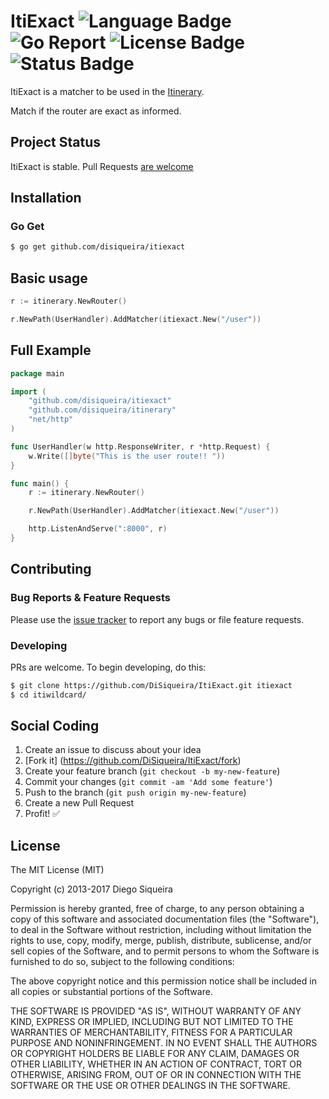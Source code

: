 # ItiExact ![Language Badge](https://img.shields.io/badge/Language-Go-blue.svg) ![Go Report](https://goreportcard.com/badge/github.com/DiSiqueira/ItiExact) ![License Badge](https://img.shields.io/badge/License-MIT-blue.svg) ![Status Badge](https://img.shields.io/badge/Status-Stable-brightgreen.svg)

ItiExact is a matcher to be used in the [Itinerary][itinerary].

Match if the router are exact as informed.

[itinerary]: https://github.com/DiSiqueira/Itinerary

## Project Status

ItiExact is stable. Pull Requests [are welcome](https://github.com/DiSiqueira/ItiExact#social-coding)

## Installation

### Go Get

```bash
$ go get github.com/disiqueira/itiexact
```

## Basic usage

```go
r := itinerary.NewRouter()

r.NewPath(UserHandler).AddMatcher(itiexact.New("/user"))
```

## Full Example

```go
package main

import (
	"github.com/disiqueira/itiexact"
	"github.com/disiqueira/itinerary"
	"net/http"
)

func UserHandler(w http.ResponseWriter, r *http.Request) {
	w.Write([]byte("This is the user route!! "))
}

func main() {
	r := itinerary.NewRouter()

	r.NewPath(UserHandler).AddMatcher(itiexact.New("/user"))

	http.ListenAndServe(":8000", r)
}

```

## Contributing

### Bug Reports & Feature Requests

Please use the [issue tracker](https://github.com/DiSiqueira/ItiExact/issues) to report any bugs or file feature requests.

### Developing

PRs are welcome. To begin developing, do this:

```bash
$ git clone https://github.com/DiSiqueira/ItiExact.git itiexact
$ cd itiwildcard/
```

## Social Coding

1. Create an issue to discuss about your idea
2. [Fork it] (https://github.com/DiSiqueira/ItiExact/fork)
3. Create your feature branch (`git checkout -b my-new-feature`)
4. Commit your changes (`git commit -am 'Add some feature'`)
5. Push to the branch (`git push origin my-new-feature`)
6. Create a new Pull Request
7. Profit! :white_check_mark:

## License

The MIT License (MIT)

Copyright (c) 2013-2017 Diego Siqueira

Permission is hereby granted, free of charge, to any person obtaining a copy
of this software and associated documentation files (the "Software"), to deal
in the Software without restriction, including without limitation the rights
to use, copy, modify, merge, publish, distribute, sublicense, and/or sell
copies of the Software, and to permit persons to whom the Software is
furnished to do so, subject to the following conditions:

The above copyright notice and this permission notice shall be included in
all copies or substantial portions of the Software.

THE SOFTWARE IS PROVIDED "AS IS", WITHOUT WARRANTY OF ANY KIND, EXPRESS OR
IMPLIED, INCLUDING BUT NOT LIMITED TO THE WARRANTIES OF MERCHANTABILITY,
FITNESS FOR A PARTICULAR PURPOSE AND NONINFRINGEMENT.  IN NO EVENT SHALL THE
AUTHORS OR COPYRIGHT HOLDERS BE LIABLE FOR ANY CLAIM, DAMAGES OR OTHER
LIABILITY, WHETHER IN AN ACTION OF CONTRACT, TORT OR OTHERWISE, ARISING FROM,
OUT OF OR IN CONNECTION WITH THE SOFTWARE OR THE USE OR OTHER DEALINGS IN
THE SOFTWARE.